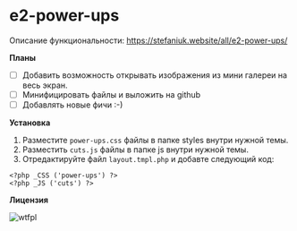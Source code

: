 # e2-power-ups

Описание функциональности: https://stefaniuk.website/all/e2-power-ups/

**Планы**

- [ ] Добавить возможность открывать изображения из мини галереи на весь экран.
- [ ] Минифицировать файлы и выложить на github
- [ ] Добавлять новые фичи :-)

**Установка**

1. Разместите `power-ups.css` файлы в папке styles внутри нужной темы.
2. Разместить `cuts.js` файлы в папке js внутри нужной темы.
3. Отредактируйте файл `layout.tmpl.php` и добавте следующий код:
```
<?php _CSS ('power-ups') ?>
<?php _JS ('cuts') ?>
```

**Лицензия**

![wtfpl](http://www.wtfpl.net/wp-content/uploads/2012/12/wtfpl-badge-1.png)
